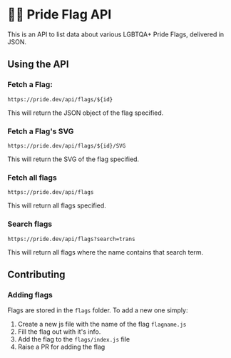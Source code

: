 # 🏳️‍🌈 Pride Flag API

This is an API to list data about various LGBTQA+ Pride Flags, delivered in JSON.

## Using the API

### Fetch a Flag:

`https://pride.dev/api/flags/${id}`

This will return the JSON object of the flag specified.

### Fetch a Flag's SVG

`https://pride.dev/api/flags/${id}/SVG`

This will return the SVG of the flag specified.

### Fetch all flags

`https://pride.dev/api/flags`

This will return all flags specified.

### Search flags

`https://pride.dev/api/flags?search=trans`

This will return all flags where the name contains that search term.

## Contributing

### Adding flags

Flags are stored in the `flags` folder. To add a new one simply:

1. Create a new js file with the name of the flag `flagname.js`
2. Fill the flag out with it's info.
3. Add the flag to the `flags/index.js` file
4. Raise a PR for adding the flag
